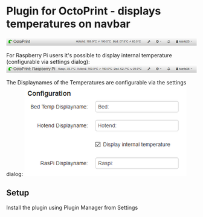 # Plugin for OctoPrint - displays temperatures on navbar

![NavbarTemp](navbar.png?raw=true) 

For Raspberry Pi users it's possible to display internal temperature (configurable via settings dialog):
![NavbarTempRaspi](navbar_raspi.png?raw=true)

The Displaynames of the Temperatures are configurable via the settings dialog:
![NavbarTempConfiguration](configuration.png?raw=true)

## Setup

Install the plugin using Plugin Manager from Settings
